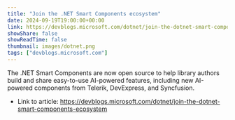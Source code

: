 ```yaml
---
title: "Join the .NET Smart Components ecosystem"
date: 2024-09-19T19:00:00+00:00
link: https://devblogs.microsoft.com/dotnet/join-the-dotnet-smart-components-ecosystem
showShare: false
showReadTime: false
thumbnail: images/dotnet.png
tags: ["devblogs.microsoft.com"]
---
```

The .NET Smart Components are now open source to help library authors build and share easy-to-use AI-powered features, including new AI-powered components from Telerik, DevExpress, and Syncfusion.

- Link to article: https://devblogs.microsoft.com/dotnet/join-the-dotnet-smart-components-ecosystem